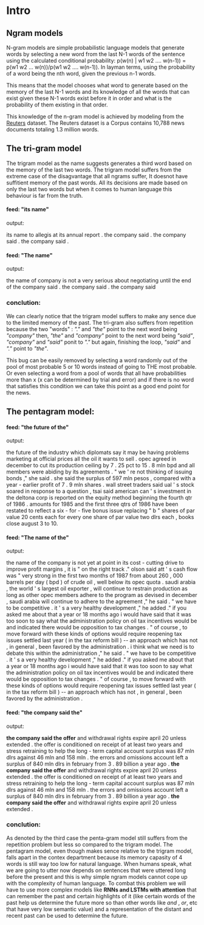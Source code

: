 # Intro

## Ngram models

N-gram models are simple probabilistic language models that generate words by selecting a new word from the last N-1 words of the sentence using the calculated conditional probability:
    p(w(n) | w1 w2 .... w(n-1)) = p(w1 w2 ... w(n))/p(w1 w2 .... w(n-1)).
In layman terms, using the probability of a word being the nth word, given the previous n-1 words.

This means that the model chooses what word to generate based on the memory of the last N-1 words and its knowledge of all the words that can exist given these N-1 words exist before it in order and what is the probability of them existing in that order.

This knowledge of the n-gram model is achieved by modeling from the [Reuters](https://www.cs.bgu.ac.il/~elhadad/nlp19/ReutersDataset.html) dataset. The Reuters dataset is a Corpus contains 10,788 news documents totaling 1.3 million words.

## The tri-gram model

The trigram model as the name suggests generates a third word based on the memory of the last two words. The trigram model suffers from the extreme case of the disagvantage that all ngrams suffer, It doesnot have suffitient memory of the past words. All its decisions are made based on only the last two words but when it comes to human language this behaviour is far from the truth.

#### feed: "its name"

output: 

its name to allegis at its annual report . the company said . the company said . the company said .

#### feed: "The name"

output:

the name of company is not a very serious about negotiating until the end of the company said . the company said . the company said

### conclution:

We can clearly notice that the trigram model suffers to make any sence due to the limited memory of the past. The tri-gram also suffers from repetition because the two "words" : *"."* and *"the"* point to the next word being *"company"* then, *"the"* and *"company"* point to the next word being *"said"*, *"company"* and *"said"* ponit to *"."* but again, finishing the loop, *"said"* and *"."* point to *"the"*.

This bug can be easily removed by selecting a word randomly out of the pool of most probable 5 or 10 words instead of going to THE most probable. Or even selecting a word from a pool of words that all have probabilities more than x (x can be determined by trial and error) and if there is no word that satisfies this condition we can take this point as a good end point for the news.

## The pentagram model:

#### feed: "the future of the"

output:

the future of the industry which diplomats say it may be having problems marketing at official prices all the oil it wants to sell . opec agreed in december to cut its production ceiling by 7 . 25 pct to 15 . 8 mln bpd and all members were abiding by its agreements . " we ' re not thinking of issuing bonds ," she said . she said the surplus of 597 mln pesos , compared with a year - earlier profit of 7 . 9 mln shares . wall street traders said ual ' s stock soared in response to a question , tsai said american can ' s investment in the deltona corp is reported on the equity method beginning the fourth qtr of 1986 . amounts for 1985 and the first three qtrs of 1986 have been restated to reflect a six - for - five bonus issue replacing " b " shares of par value 20 cents each for every one share of par value two dlrs each , books close august 3 to 10.

#### feed: "The name of the"

output:

the name of the company is not yet at point in its cost - cutting drive to improve profit margins , it is " on the right track ." olson said att ' s cash flow was " very strong in the first two months of 1987 from about 260 , 000 barrels per day ( bpd ) of crude oil , well below its opec quota . saudi arabia , the world ' s largest oil exporter , will continue to restrain production as long as other opec members adhere to the program as devised in december , saudi arabia will continue to adhere to the agreement ," he said . " we have to be competitive . it ' s a very healthy development ," he added ." if you asked me about that a year or 18 months ago i would have said that it was too soon to say what the administration policy on oil tax incentives would be and indicated there would be opposition to tax changes . " of course , to move forward with these kinds of options would require reopening tax issues settled last year ( in the tax reform bill ) -- an approach which has not , in general , been favored by the administration . i think what we need is to debate this within the administration ," he said . " we have to be competitive . it ' s a very healthy development ," he added ." if you asked me about that a year or 18 months ago i would have said that it was too soon to say what the administration policy on oil tax incentives would be and indicated there would be opposition to tax changes . " of course , to move forward with these kinds of options would require reopening tax issues settled last year ( in the tax reform bill ) -- an approach which has not , in general , been favored by the administration .

#### feed: "the company said the"

output:

**the company said the offer** and withdrawal rights expire april 20 unless extended . the offer is conditioned on receipt of at least two years and stress retraining to help the long - term capital account surplus was 87 mln dlrs against 46 mln and 158 mln . the errors and omissions account left a surplus of 840 mln dlrs in february from 3 . 89 billion a year ago . **the company said the offer** and withdrawal rights expire april 20 unless extended . the offer is conditioned on receipt of at least two years and stress retraining to help the long - term capital account surplus was 87 mln dlrs against 46 mln and 158 mln . the errors and omissions account left a surplus of 840 mln dlrs in february from 3 . 89 billion a year ago . **the company said the offer** and withdrawal rights expire april 20 unless extended .

### conclution:

As denoted by the third case the penta-gram model still suffers from the repetition problem but less so compared to the trigram model.
The pentagram model, even though makes sence relative to the trigram model, falls apart in the contex department because its memory capasity of 4 words is still way too low for natural language. When humans speak, what we are going to utter now depends on sentences that were uttered long before the present and this is why simple ngram models cannot cope up with the complexity of human language. To combat this problem we will have to use more complex models like **RNNs and LSTMs with attention** that can remember the past and certain highlights of it (like certain words of the past help us determine the future more so than other words like *and* , *or*, etc that have very low semantic value) and a representation of the distant and recent past can be used to determine the future. 
